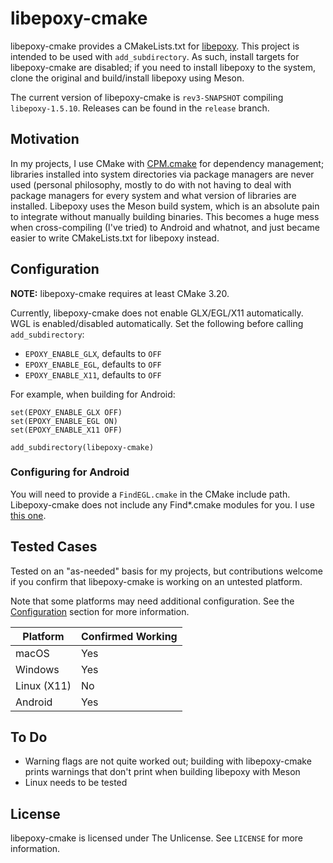 # libepoxy-cmake

libepoxy-cmake provides a CMakeLists.txt for [libepoxy](https://github.com/anholt/libepoxy). This project is intended to be used with `add_subdirectory`. As such, install targets for libepoxy-cmake are disabled; if you need to install libepoxy to the system, clone the original and build/install libepoxy using Meson.

The current version of libepoxy-cmake is `rev3-SNAPSHOT` compiling `libepoxy-1.5.10`. Releases can be found in the `release` branch.

## Motivation

In my projects, I use CMake with [CPM.cmake](https://github.com/cpm-cmake/CPM.cmake) for dependency management; libraries installed into system directories via package managers are never used (personal philosophy, mostly to do with not having to deal with package managers for every system and what version of libraries are installed. Libepoxy uses the Meson build system, which is an absolute pain to integrate without manually building binaries. This becomes a huge mess when cross-compiling (I've tried) to Android and whatnot, and just became easier to write CMakeLists.txt for libepoxy instead.

## Configuration

**NOTE:** libepoxy-cmake requires at least CMake 3.20.

Currently, libepoxy-cmake does not enable GLX/EGL/X11 automatically. WGL is enabled/disabled automatically. Set the following before calling `add_subdirectory`:
 - `EPOXY_ENABLE_GLX`, defaults to `OFF`
 - `EPOXY_ENABLE_EGL`, defaults to `OFF`
 - `EPOXY_ENABLE_X11`, defaults to `OFF`

For example, when building for Android:
```
set(EPOXY_ENABLE_GLX OFF)
set(EPOXY_ENABLE_EGL ON)
set(EPOXY_ENABLE_X11 OFF)

add_subdirectory(libepoxy-cmake)
```

### Configuring for Android

You will need to provide a `FindEGL.cmake` in the CMake include path. Libepoxy-cmake does not include any Find\*.cmake modules for you. I use [this one](https://github.com/rpavlik/cmake-modules/blob/main/FindEGL.cmake).

## Tested Cases
Tested on an "as-needed" basis for my projects, but contributions welcome if you confirm that libepoxy-cmake is working on an untested platform.

Note that some platforms may need additional configuration. See the [Configuration](#configuration) section for more information.

| Platform    | Confirmed Working |
|-------------|-------------------|
| macOS       | Yes               |
| Windows     | Yes               |
| Linux (X11) | No                |
| Android     | Yes               |

## To Do
 - Warning flags are not quite worked out; building with libepoxy-cmake prints warnings that don't print when building libepoxy with Meson
 - Linux needs to be tested

## License

libepoxy-cmake is licensed under The Unlicense. See `LICENSE` for more information.
